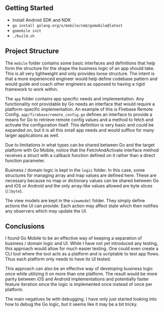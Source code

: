 ## Getting Started
* Install Android SDK and NDK
* `go install golang.org/x/mobile/cmd/gomobile@latest`
* `gomobile init`
* `./build.sh`

## Project Structure
The `mobile` folder contains some basic interfaces and definitions that help form the structure for the shape the business logic of an app should take. This is all very lightweight and only provides loose structure. The intent is that a more experienced engineer would help define codebase pattern and would guide and coach other engineers as opposed to having a rigid framework to work within.

The `app` folder contains app specific needs and implementation. Any functionality not providable by Go needs an interface that would require a platform-specific implementation. An example of this is Firebase Remote Config. `app/firebase/remote_config.go` defines an interface to provide a means for Go to retrieve remote config values and a method to fetch and activate the configuration itself. This definition is very basic and could be expanded on, but it is all this small app needs and would suffice for many larger applications as well.

Due to limitations in what types can be shared between Go and the target platform with Go Mobile, notice that the FetchAndActivate interface method receives a struct with a callback function defined on it rather than a direct function parameter.

Business / domain logic is kept in the `logic` folder. In this case, some structures for managing array and map values are defined here. These are necessary because no map or dictionary values can be shared between Go and iOS or Android and the only array-like values allowed are byte slices (`[]byte`).

The view models are kept in the `viewmodel` folder. They simply define actions the UI can provide. Each action may affect state which then notifies any observers which may update the UI.

## Conclusions
I found Go Mobile to be an effective way of keeping a separation of business / domain logic and UI. While I have not yet introduced any testing, this approach would allow for much easier testing. One could even create a CLI tool where the tool acts as a platform and is scriptable to test app flows. Thus each platform only needs to have its UI tested.

This approach can also be an effective way of developing business logic once while utilizing it on more than one platform. The result would be more parity between iOS and Android implementations and potentially faster feature iteration since the logic is implemented once instead of once per platform.

The main negatives lie with debugging. I have only just started looking into how to debug the Go logic, but it seems like it may be a bit tricky.
